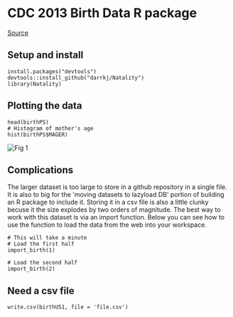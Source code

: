 # CDC 2013 Birth Data R package

[Source](http://www.cdc.gov/nchs/data_access/VitalStatsOnline.htm)


## Setup and install

```
install.packages("devtools")
devtools::install_github("darrkj/Natality")
library(Natality)
```

## Plotting the data

```
head(birthPS)
# Histogram of mother's age
hist(birthPS$MAGER)
```

![Fig 1](http://darrkj.github.io/images/MAGER.png)

## Complications

The larger dataset is too large to store in a github repository in a single file. It is also to big for the 'moving datasets to lazyload DB' portion of building an R package to include it. Storing it in a csv file is also a little clunky becuse it the size explodes by two orders of magnitude. The best way to work with this dataset is via an import function. Below you can see how to use the function to load the data from the web into your workspace.

```
# This will take a minute
# Load the first half
import_birth(1)

# Load the second half
import_birth(2)
```

## Need a csv file

```
write.csv(birthUS1, file = 'file.csv')
```


